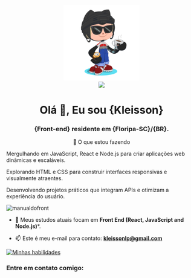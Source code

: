 <div align=center>
    <img src="https://raw.githubusercontent.com/AhmedFathyDev/AhmedFathyDev/main/GitHub.png" alt="GitHub Octocat Drinking a Cup of Coffee" height="200">
</div>
<div align=center>
    <img src="https://readme-typing-svg.herokuapp.com?color=%236FDA44&size=32&center=true&vCenter=true&width=600&height=50&lines=Front-End, alt="Headline" />
</div>

<h1 align="center">Olá 👋, Eu sou {Kleisson}</h1>
<h3 align="center">{Front-end} residente em {Floripa-SC}/{BR}.</h3>
<p align="center">🌱 O que estou fazendo





Mergulhando em JavaScript, React e Node.js para criar aplicações web dinâmicas e escaláveis.



Explorando HTML e CSS para construir interfaces responsivas e visualmente atraentes.

Desenvolvendo projetos práticos que integram APIs e otimizam a experiência do usuário.


<p align="left"> <img src="https://komarev.com/ghpvc/?username=manualdofront&label=Visualizações%20no%20perfil&color=0e75b6&style=flat" alt="manualdofront" /> </p>




- 🌱 Meus estudos atuais focam em **Front End (React, JavaScript and Node.js)***.

- 📫 Este é meu e-mail para contato: **kleissonlp@gmail.com**



[![Minhas habilidades](https://skillicons.dev/icons?i=js,html,css,react)]()



<h3 align="left">Entre em contato comigo:</h3>



